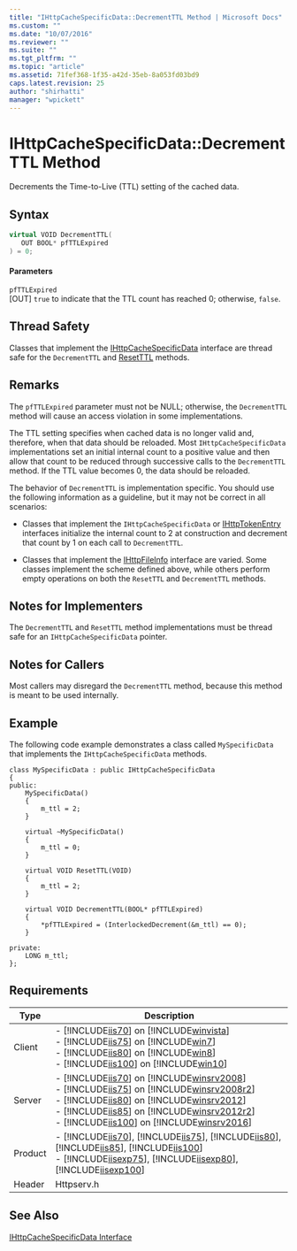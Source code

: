 ```yaml
---
title: "IHttpCacheSpecificData::DecrementTTL Method | Microsoft Docs"
ms.custom: ""
ms.date: "10/07/2016"
ms.reviewer: ""
ms.suite: ""
ms.tgt_pltfrm: ""
ms.topic: "article"
ms.assetid: 71fef368-1f35-a42d-35eb-8a053fd03bd9
caps.latest.revision: 25
author: "shirhatti"
manager: "wpickett"
---
```

# IHttpCacheSpecificData::DecrementTTL Method
Decrements the Time-to-Live (TTL) setting of the cached data.  
  
## Syntax  
  
```cpp  
virtual VOID DecrementTTL(  
   OUT BOOL* pfTTLExpired  
) = 0;  
```  
  
#### Parameters  
 `pfTTLExpired`  
 [OUT] `true` to indicate that the TTL count has reached 0; otherwise, `false`.  
  
## Thread Safety  
 Classes that implement the [IHttpCacheSpecificData](../../../webdevelopment-reference\native-code-api\webdev-native-api-reference/ihttpcachespecificdata-interface.md) interface are thread safe for the `DecrementTTL` and [ResetTTL](../../../webdevelopment-reference\native-code-api\webdev-native-api-reference/ihttpcachespecificdata-resetttl-method.md) methods.  
  
## Remarks  
 The `pfTTLExpired` parameter must not be NULL; otherwise, the `DecrementTTL` method will cause an access violation in some implementations.  
  
 The TTL setting specifies when cached data is no longer valid and, therefore, when that data should be reloaded. Most `IHttpCacheSpecificData` implementations set an initial internal count to a positive value and then allow that count to be reduced through successive calls to the `DecrementTTL` method. If the TTL value becomes 0, the data should be reloaded.  
  
 The behavior of `DecrementTTL` is implementation specific. You should use the following information as a guideline, but it may not be correct in all scenarios:  
  
-   Classes that implement the `IHttpCacheSpecificData` or [IHttpTokenEntry](../../../webdevelopment-reference\native-code-api\webdev-native-api-reference/ihttptokenentry-interface.md) interfaces initialize the internal count to 2 at construction and decrement that count by 1 on each call to `DecrementTTL`.  
  
-   Classes that implement the [IHttpFileInfo](../../../webdevelopment-reference\native-code-api\webdev-native-api-reference/ihttpfileinfo-interface.md) interface are varied. Some classes implement the scheme defined above, while others perform empty operations on both the `ResetTTL` and `DecrementTTL` methods.  
  
## Notes for Implementers  
 The `DecrementTTL` and `ResetTTL` method implementations must be thread safe for an `IHttpCacheSpecificData` pointer.  
  
## Notes for Callers  
 Most callers may disregard the `DecrementTTL` method, because this method is meant to be used internally.  
  
## Example  
 The following code example demonstrates a class called `MySpecificData` that implements the `IHttpCacheSpecificData` methods.  
  
```  
class MySpecificData : public IHttpCacheSpecificData  
{  
public:  
    MySpecificData()  
    {  
        m_ttl = 2;  
    }  
  
    virtual ~MySpecificData()  
    {  
        m_ttl = 0;  
    }  
  
    virtual VOID ResetTTL(VOID)  
    {  
        m_ttl = 2;  
    }  
  
    virtual VOID DecrementTTL(BOOL* pfTTLExpired)  
    {  
        *pfTTLExpired = (InterlockedDecrement(&m_ttl) == 0);  
    }  
  
private:  
    LONG m_ttl;  
};  
```  
  
## Requirements  
  
|Type|Description|  
|----------|-----------------|  
|Client|-   [!INCLUDE[iis70](../../../wmi-provider/includes/iis70-md.md)] on [!INCLUDE[winvista](../../../wmi-provider/includes/winvista-md.md)]<br />-   [!INCLUDE[iis75](../../../wmi-provider/includes/iis75-md.md)] on [!INCLUDE[win7](../../../wmi-provider/includes/win7-md.md)]<br />-   [!INCLUDE[iis80](../../../wmi-provider/includes/iis80-md.md)] on [!INCLUDE[win8](../../../wmi-provider/includes/win8-md.md)]<br />-   [!INCLUDE[iis100](../../../wmi-provider/includes/iis100-md.md)] on [!INCLUDE[win10](../../../wmi-provider/includes/win10-md.md)]|  
|Server|-   [!INCLUDE[iis70](../../../wmi-provider/includes/iis70-md.md)] on [!INCLUDE[winsrv2008](../../../wmi-provider/includes/winsrv2008-md.md)]<br />-   [!INCLUDE[iis75](../../../wmi-provider/includes/iis75-md.md)] on [!INCLUDE[winsrv2008r2](../../../wmi-provider/includes/winsrv2008r2-md.md)]<br />-   [!INCLUDE[iis80](../../../wmi-provider/includes/iis80-md.md)] on [!INCLUDE[winsrv2012](../../../wmi-provider/includes/winsrv2012-md.md)]<br />-   [!INCLUDE[iis85](../../../wmi-provider/includes/iis85-md.md)] on [!INCLUDE[winsrv2012r2](../../../wmi-provider/includes/winsrv2012r2-md.md)]<br />-   [!INCLUDE[iis100](../../../wmi-provider/includes/iis100-md.md)] on [!INCLUDE[winsrv2016](../../../wmi-provider/includes/winsrv2016-md.md)]|  
|Product|-   [!INCLUDE[iis70](../../../wmi-provider/includes/iis70-md.md)], [!INCLUDE[iis75](../../../wmi-provider/includes/iis75-md.md)], [!INCLUDE[iis80](../../../wmi-provider/includes/iis80-md.md)], [!INCLUDE[iis85](../../../wmi-provider/includes/iis85-md.md)], [!INCLUDE[iis100](../../../wmi-provider/includes/iis100-md.md)]<br />-   [!INCLUDE[iisexp75](../../../webdevelopment-reference\native-code-api\webdev-native-api-reference/includes/iisexp75-md.md)], [!INCLUDE[iisexp80](../../../webdevelopment-reference\native-code-api\webdev-native-api-reference/includes/iisexp80-md.md)], [!INCLUDE[iisexp100](../../../webdevelopment-reference\native-code-api\webdev-native-api-reference/includes/iisexp100-md.md)]|  
|Header|Httpserv.h|  
  
## See Also  
 [IHttpCacheSpecificData Interface](../../../webdevelopment-reference\native-code-api\webdev-native-api-reference/ihttpcachespecificdata-interface.md)